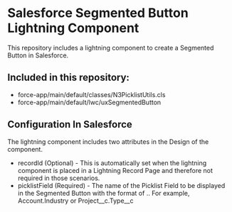 # Salesforce Segmented Button Lightning Component

This repository includes a lightning component to create a Segmented Button in Salesforce.

## Included in this repository:

- force-app/main/default/classes/N3PicklistUtils.cls
- force-app/main/default/lwc/uxSegmentedButton

## Configuration In Salesforce

The lightning component includes two attributes in the Design of the component. 

- recordId (Optional) - This is automatically set when the lightning component is placed in a Lightning Record Page and therefore not required in those scenarios. 
- picklistField (Required) - The name of the Picklist Field to be displayed in the Segmented Button with the format of <ObjectName>.<FieldName>. For example, Account.Industry or Project__c.Type__c
    
    
